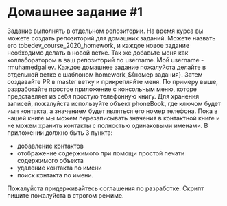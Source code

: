 # Домашнее задание #1

Задание выполнять в отдельном репозитории. На время курса вы можете создать репозиторий для домашних заданий. Можете назвать его tobedev_course_2020_homework, и каждое новое задание необходимо делать в новой ветке. Так же добавьте меня как коллаборатором в ваш репозиторий по username. Мой username - rmuhamedgaliev. Каждое домашнее задание пожалуйста делайте в отдельной ветке с шаблоном homework_${номер задания}. Затем создавайте PR в master ветку и прикрепляйте меня.
По примеру выше, разработайте простое приложение с консольным меню, которе представляет из себя простую телефонную книгу. Для хранения записей, пожалуйста используйте объект phoneBook, где ключом будет имя контакта, а значением будет являться его номер телефона. Пока в нашей книге мы можем перезаписывать значения в контактной книге и не можем хранить контакты с полностью одинаковыми именами. В приложении должно быть 3 пункта:

- добавление контактов
- отображение содержимого при помощи простой печати содержимого объекта
- удаление контакта по имени
- поиск контакта по имени.

Пожалуйста придерживайтесь соглашения по разработке. Скрипт пишите пожалуйста в строгом режиме.